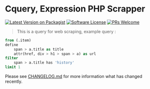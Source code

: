 # Cquery, Expression PHP Scrapper

[![Latest Version on Packagist](https://img.shields.io/packagist/v/cacing69/cquery.svg)](https://packagist.org/packages/cacing69/cquery)
[![Software License](https://img.shields.io/badge/license-MIT-brightgreen.svg)](LICENSE.md)
[![PRs Welcome](https://img.shields.io/badge/PRs-welcome-brightgreen.svg?style=flat-square)](http://makeapullrequest.com)

> This is a query for web scraping, example query :

```sql
from (.item)
define
    span > a.title as title
    attr(href, div > h1 > span > a) as url
filter
    span > a.title has 'history'
limit 1
```

Please see [CHANGELOG.md](CHANGELOG.md) for more information what has changed recently.
